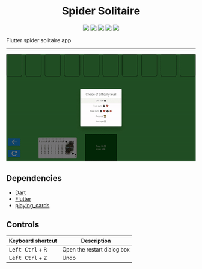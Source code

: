 <div align="center">
<h1>Spider Solitaire</h1>

<p>

<img src="https://img.shields.io/github/license/kharkovdenys/spider_solitaire?color=blue" >

<img src="https://img.shields.io/badge/made%20by-kharkovdenys-blue.svg" >

<img src="https://img.shields.io/badge/platform-windows android web-blue.svg" >

<img src="https://img.shields.io/github/languages/top/kharkovdenys/spider_solitaire.svg">

<img src="https://img.shields.io/github/stars/kharkovdenys/spider_solitaire.svg?style=flat">

</p>
</div>

Flutter spider solitaire app

---

<div align="center">
<img src="./assets/images/demo.gif" alt="Spider Solitaire" />
</div>

## Dependencies

* [Dart](https://dart.dev/)
* [Flutter](https://flutter.dev/)
* [playing_cards](https://pub.dev/packages/playing_cards)

## Controls

<table>
<thead>
<tr><th>Keyboard shortcut</th><th>Description</th></tr>
</thead>
<tbody>
<tr><td><kbd>Left Ctrl</kbd> + <kbd>R</kbd></td><td>Open the restart dialog box</td></tr>
<tr><td><kbd>Left Ctrl</kbd> + <kbd>Z</kbd></td><td>Undo</td></tr>
</tbody>
</table>